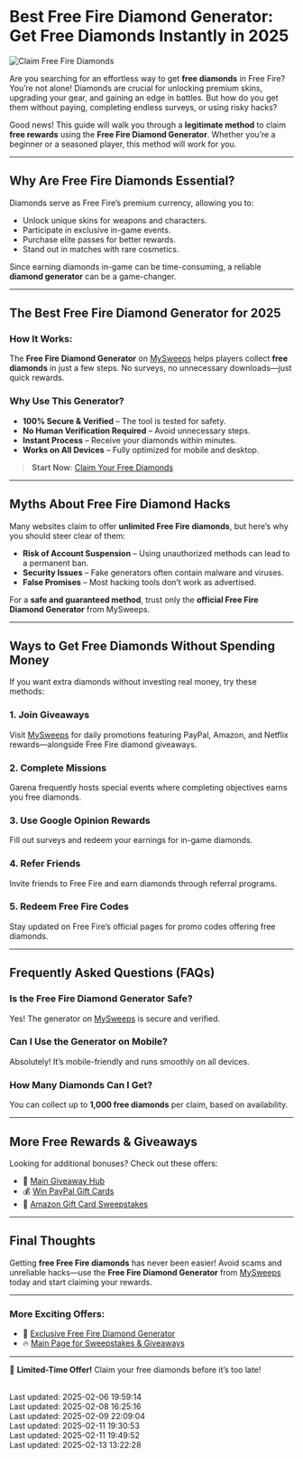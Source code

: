 # Best Free Fire Diamond Generator: Get Free Diamonds Instantly in 2025  

![Claim Free Fire Diamonds](https://sweeps.my/assets/offer-imgs/7a1ff90f-88a4-4635-a25d-1a6fd46db999.webp "Free Fire diamond generator - Win Free Rewards")  

Are you searching for an effortless way to get **free diamonds** in Free Fire? You’re not alone! Diamonds are crucial for unlocking premium skins, upgrading your gear, and gaining an edge in battles. But how do you get them without paying, completing endless surveys, or using risky hacks?  

Good news! This guide will walk you through a **legitimate method** to claim **free rewards** using the **Free Fire Diamond Generator**. Whether you’re a beginner or a seasoned player, this method will work for you.  

---

## Why Are Free Fire Diamonds Essential?  

Diamonds serve as Free Fire’s premium currency, allowing you to:  
- Unlock unique skins for weapons and characters.  
- Participate in exclusive in-game events.  
- Purchase elite passes for better rewards.  
- Stand out in matches with rare cosmetics.  

Since earning diamonds in-game can be time-consuming, a reliable **diamond generator** can be a game-changer.  

---

## The Best Free Fire Diamond Generator for 2025  

### How It Works:  
The **Free Fire Diamond Generator** on [MySweeps](https://win.sweeps.my/free-fire-diamond-generator) helps players collect **free diamonds** in just a few steps. No surveys, no unnecessary downloads—just quick rewards.  

### Why Use This Generator?  
- **100% Secure & Verified** – The tool is tested for safety.  
- **No Human Verification Required** – Avoid unnecessary steps.  
- **Instant Process** – Receive your diamonds within minutes.  
- **Works on All Devices** – Fully optimized for mobile and desktop.  

> **Start Now**: [Claim Your Free Diamonds](https://win.sweeps.my/free-fire-diamond-generator)  

---

## Myths About Free Fire Diamond Hacks  

Many websites claim to offer **unlimited Free Fire diamonds**, but here’s why you should steer clear of them:  
- **Risk of Account Suspension** – Using unauthorized methods can lead to a permanent ban.  
- **Security Issues** – Fake generators often contain malware and viruses.  
- **False Promises** – Most hacking tools don’t work as advertised.  

For a **safe and guaranteed method**, trust only the **official Free Fire Diamond Generator** from MySweeps.  

---

## Ways to Get Free Diamonds Without Spending Money  

If you want extra diamonds without investing real money, try these methods:  

### 1. Join Giveaways  
Visit [MySweeps](https://sweeps.my) for daily promotions featuring PayPal, Amazon, and Netflix rewards—alongside Free Fire diamond giveaways.  

### 2. Complete Missions  
Garena frequently hosts special events where completing objectives earns you free diamonds.  

### 3. Use Google Opinion Rewards  
Fill out surveys and redeem your earnings for in-game diamonds.  

### 4. Refer Friends  
Invite friends to Free Fire and earn diamonds through referral programs.  

### 5. Redeem Free Fire Codes  
Stay updated on Free Fire’s official pages for promo codes offering free diamonds.  

---

## Frequently Asked Questions (FAQs)  

### **Is the Free Fire Diamond Generator Safe?**  
Yes! The generator on [MySweeps](https://win.sweeps.my/free-fire-diamond-generator) is secure and verified.  

### **Can I Use the Generator on Mobile?**  
Absolutely! It’s mobile-friendly and runs smoothly on all devices.  

### **How Many Diamonds Can I Get?**  
You can collect up to **1,000 free diamonds** per claim, based on availability.  

---

## More Free Rewards & Giveaways  

Looking for additional bonuses? Check out these offers:  
- 🎁 [Main Giveaway Hub](https://sweeps.my)  
- 💰 [Win PayPal Gift Cards](https://win.sweeps.my/free-paypal-gift-cards)  
- 🛒 [Amazon Gift Card Sweepstakes](https://win.sweeps.my/amazon-free-gift-card)  

---

## Final Thoughts  

Getting **free Free Fire diamonds** has never been easier! Avoid scams and unreliable hacks—use the **Free Fire Diamond Generator** from [MySweeps](https://win.sweeps.my/free-fire-diamond-generator) today and start claiming your rewards.  

---

### More Exciting Offers:  
- 🌟 [Exclusive Free Fire Diamond Generator](https://win.sweeps.my/free-fire-diamond-generator)  
- 🔥 [Main Page for Sweepstakes & Giveaways](https://sweeps.my)  

---

📢 **Limited-Time Offer!** Claim your free diamonds before it’s too late!

<br>Last updated: 2025-02-06 19:59:14<br>Last updated: 2025-02-08 16:25:16<br>Last updated: 2025-02-09 22:09:04<br>Last updated: 2025-02-11 19:30:53<br>Last updated: 2025-02-11 19:49:52<br>Last updated: 2025-02-13 13:22:28